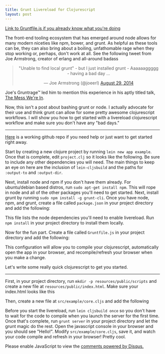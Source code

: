 ```yaml
---
title: Grunt Livereload for Clojurescript
layout: post
---
```


[Link to Gruntfile.js if you already know what you're doing](https://github.com/tgallant/cljs-livereload-example/blob/master/Gruntfile.js)

The front-end tooling ecosystem that has emerged around node allows for many modern niceties like npm, bower, and grunt. As helpful as these tools can be, they can also bring about a boiling, unfathomable rage when they stop working or, perhaps, don't work at all. See the following tweet from Joe Armstrong, creator of erlang and all-around badass

<center>
<blockquote class="twitter-tweet" lang="en"><p>&quot;Unable to find local grunt&quot; - but I just installed grunt - Aaaaaaggggg - &#10;having a bad day ...</p>&mdash; Joe Armstrong (@joeerl) <a href="https://twitter.com/joeerl/status/505337612513853441">August 29, 2014</a></blockquote>
<script async src="//platform.twitter.com/widgets.js" charset="utf-8"></script>
</center>

Joe's Gruntrage&trade; led him to mention this experience in his aptly titled talk, [The Mess We're In](https://www.youtube.com/watch?v=lKXe3HUG2l4).

Now, this isn't a post about bashing grunt or node. I actually advocate for their use and think grunt can allow for some pretty awesome clojurescript workflows. I will show you how to get started with a livereload clojurescript workflow and make sure you don't have any "bad days."

<hr>

[Here](https://github.com/tgallant/cljs-livereload-example) is a working github repo if you need help or just want to get started right away.

Start by creating a new clojure project by running `lein new app example`. Once that is complete, edit `project.clj` so it looks like the following. Be sure to include any other dependencies you will need. The main things to keep an eye on here are the inclusion of `lein-cljsbuild` and the paths for `:output-to` and `:output-dir`.  

<script src="https://gist.github.com/tgallant/450b0361b06a5de7bcd8.js"></script>

Next, install node and npm if you don't have them already. For ubuntu/debian based distros, run `sudo apt-get install npm`. This will rope in node and all of the other packages you'll need to get started. Next, install grunt by running `sudo npm install -g grunt-cli`. Once you have node, npm, and grunt, create a file called `package.json` in your project directory and add the following:

<script src="https://gist.github.com/tgallant/e2935dc79395de03c9b4.js"></script>

This file lists the node dependencies you'll need to enable livereload. Run `npm install` in your project directory to install them locally. 

Now for the fun part. Create a file called `Gruntfile.js` in your project directory and add the following:

<script src="https://gist.github.com/tgallant/682ad1d6ee3fd63d42c2.js"></script>

This configuration will allow you to compile your clojurescript, automatically open the app in your browser, and recompile/refresh your browser when you make a change.

Let's write some really quick clojurescript to get you started.
<hr>

First, in your project directory, run `mkdir -p resources/public/scripts` and create a new file at `resources/public/index.html`. Make sure your index.html looks like this

<script src="https://gist.github.com/tgallant/b9229ffed14537ac6e5d.js"></script>

Then, create a new file at `src/example/core.cljs` and add the following

<script src="https://gist.github.com/tgallant/822f92bce8386d6171b0.js"></script>

Before you start the livereload, run `lein cljsbuild once` so you don't have to wait for the code to compile when you launch the server for the first time. Once that's complete, run `grunt server` in your project directory and let the grunt magic do the rest. Open the javascript console in your browser and you should see "Hello!". Modify `src/example/core.cljs`, save it, and watch your code compile and refresh in your browser! Pretty cool.

<div id="disqus_thread"></div>
<script type="text/javascript">
/* * * CONFIGURATION VARIABLES: EDIT BEFORE PASTING INTO YOUR WEBPAGE * * */
var disqus_shortname = 'schemerocks'; // required: replace example with your forum shortname

/* * * DON'T EDIT BELOW THIS LINE * * */
(function() {
  var dsq = document.createElement('script'); dsq.type = 'text/javascript'; dsq.async = true;
  dsq.src = '//' + disqus_shortname + '.disqus.com/embed.js';
  (document.getElementsByTagName('head')[0] || document.getElementsByTagName('body')[0]).appendChild(dsq);
  })();
</script>
<noscript>Please enable JavaScript to view the <a href="http://disqus.com/?ref_noscript">comments powered by Disqus.</a></noscript>
    

